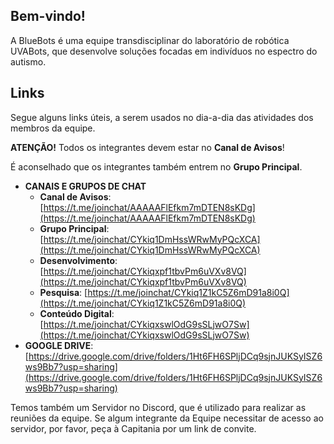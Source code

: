 ## Bem-vindo!

A BlueBots é uma equipe transdisciplinar do laboratório de robótica UVABots, que desenvolve soluções focadas em indivíduos no espectro do autismo.


## Links

Segue alguns links úteis, a serem usados no dia-a-dia das atividades dos membros da equipe.

**ATENÇÃO!** Todos os integrantes devem estar no **Canal de Avisos**!

É aconselhado que os integrantes também entrem no **Grupo Principal**.

- **CANAIS E GRUPOS DE CHAT**
  - **Canal de Avisos**: [https://t.me/joinchat/AAAAAFlEfkm7mDTEN8sKDg](https://t.me/joinchat/AAAAAFlEfkm7mDTEN8sKDg)
  - **Grupo Principal**: [https://t.me/joinchat/CYkiq1DmHssWRwMyPQcXCA](https://t.me/joinchat/CYkiq1DmHssWRwMyPQcXCA)
  - **Desenvolvimento**: [https://t.me/joinchat/CYkiqxpf1tbvPm6uVXv8VQ](https://t.me/joinchat/CYkiqxpf1tbvPm6uVXv8VQ)
  - **Pesquisa**: [https://t.me/joinchat/CYkiq1Z1kC5Z6mD91a8i0Q](https://t.me/joinchat/CYkiq1Z1kC5Z6mD91a8i0Q)
  - **Conteúdo Digital**: [https://t.me/joinchat/CYkiqxswlOdG9sSLjwO7Sw](https://t.me/joinchat/CYkiqxswlOdG9sSLjwO7Sw)
- **GOOGLE DRIVE**: [https://drive.google.com/drive/folders/1Ht6FH6SPljDCq9sjnJUKSyISZ6ws9Bb7?usp=sharing](https://drive.google.com/drive/folders/1Ht6FH6SPljDCq9sjnJUKSyISZ6ws9Bb7?usp=sharing)

Temos também um Servidor no Discord, que é utilizado para realizar as reuniões da equipe. Se algum integrante da Equipe necessitar de acesso ao servidor, por favor, peça à Capitania por um link de convite.
